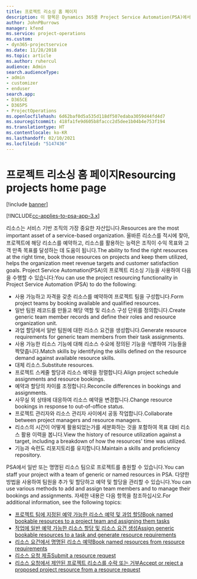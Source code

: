 ```yaml
---
title: 프로젝트 리소싱 홈 페이지
description: 이 항목은 Dynamics 365용 Project Service Automation(PSA)에서 리소스 관리 능력에 대한 정보를 제공합니다.
author: JohnPBurrows
manager: kfend
ms.service: project-operations
ms.custom:
- dyn365-projectservice
ms.date: 11/28/2018
ms.topic: article
ms.author: ruhercul
audience: Admin
search.audienceType:
- admin
- customizer
- enduser
search.app:
- D365CE
- D365PS
- ProjectOperations
ms.openlocfilehash: 6d62baf0d5a535d118df507edaba3059d44fd4d7
ms.sourcegitcommit: 418fa1fe9d605b8faccc2d5dee1b04b4e753f194
ms.translationtype: HT
ms.contentlocale: ko-KR
ms.lasthandoff: 02/10/2021
ms.locfileid: "5147436"
---
```

# <a name="resourcing-projects-home-page"></a><span data-ttu-id="ce661-103">프로젝트 리소싱 홈 페이지</span><span class="sxs-lookup"><span data-stu-id="ce661-103">Resourcing projects home page</span></span>

[!include [banner](../includes/psa-now-project-operations.md)]

[!INCLUDE[cc-applies-to-psa-app-3.x](../includes/cc-applies-to-psa-app-3x.md)]

<span data-ttu-id="ce661-104">리소스는 서비스 기반 조직의 가장 중요한 자산입니다.</span><span class="sxs-lookup"><span data-stu-id="ce661-104">Resources are the most important asset of a service-based organization.</span></span> <span data-ttu-id="ce661-105">올바른 리소스를 적시에 찾아, 프로젝트에 해당 리소스를 예약하고, 리소스를 활용하는 능력은 조직이 수익 목표와 고객 만족 목표를 달성하는 데 도움이 됩니다.</span><span class="sxs-lookup"><span data-stu-id="ce661-105">The ability to find the right resources at the right time, book those resources on projects and keep them utilized, helps the organization meet revenue targets and customer satisfaction goals.</span></span> <span data-ttu-id="ce661-106">Project Service Automation(PSA)의 프로젝트 리소싱 기능을 사용하여 다음을 수행할 수 있습니다:</span><span class="sxs-lookup"><span data-stu-id="ce661-106">You can use the project resourcing functionality in Project Service Automation (PSA) to do the following:</span></span>

- <span data-ttu-id="ce661-107">사용 가능하고 자격을 갖춘 리소스를 예약하여 프로젝트 팀을 구성합니다.</span><span class="sxs-lookup"><span data-stu-id="ce661-107">Form project teams by booking available and qualified resources.</span></span>
- <span data-ttu-id="ce661-108">일반 팀원 레코드를 만들고 해당 역할 및 리소스 구성 단위를 정의합니다.</span><span class="sxs-lookup"><span data-stu-id="ce661-108">Create generic team member records and define their roles and resource organization unit.</span></span>
- <span data-ttu-id="ce661-109">과업 할당에서 일반 팀원에 대한 리소스 요건을 생성합니다.</span><span class="sxs-lookup"><span data-stu-id="ce661-109">Generate resource requirements for generic team members from their task assignments.</span></span>
- <span data-ttu-id="ce661-110">사용 가능한 리소스 기능에 대해 리소스 수요에 정의된 기능을 식별하여 기능들을 짝맞춥니다.</span><span class="sxs-lookup"><span data-stu-id="ce661-110">Match skills by identifying the skills defined on the resource demand against available resource skills.</span></span>
- <span data-ttu-id="ce661-111">대체 리소스.</span><span class="sxs-lookup"><span data-stu-id="ce661-111">Substitute resources.</span></span>
- <span data-ttu-id="ce661-112">프로젝트 스케줄 할당과 리소스 예약을 정렬합니다.</span><span class="sxs-lookup"><span data-stu-id="ce661-112">Align project schedule assignments and resource bookings.</span></span>
- <span data-ttu-id="ce661-113">예약과 할당의 차이를 조정합니다.</span><span class="sxs-lookup"><span data-stu-id="ce661-113">Reconcile differences in bookings and assignments.</span></span>
- <span data-ttu-id="ce661-114">사무실 외 상태에 대응하여 리소스 예약을 변경합니다.</span><span class="sxs-lookup"><span data-stu-id="ce661-114">Change resource bookings in response to out-of-office status.</span></span>
- <span data-ttu-id="ce661-115">프로젝트 관리자와 리소스 관리자 사이에서 공동 작업합니다.</span><span class="sxs-lookup"><span data-stu-id="ce661-115">Collaborate between project managers and resource managers.</span></span>
- <span data-ttu-id="ce661-116">리소스의 시간이 어떻게 활용되었는가를 세분화하는 것을 포함하여 목표 대비 리소스 활용 이력을 봅니다.</span><span class="sxs-lookup"><span data-stu-id="ce661-116">View the history of resource utilization against a target, including a breakdown of how the resources' time was utilized.</span></span>
- <span data-ttu-id="ce661-117">기능과 숙련도 리포지토리를 유지합니다.</span><span class="sxs-lookup"><span data-stu-id="ce661-117">Maintain a skills and proficiency repository.</span></span>


<span data-ttu-id="ce661-118">PSA에서 일반 또는 명명된 리소스 팀으로 프로젝트를 충원할 수 있습니다.</span><span class="sxs-lookup"><span data-stu-id="ce661-118">You can staff your project with a team of generic or named resources in PSA.</span></span> <span data-ttu-id="ce661-119">다양한 방법을 사용하여 팀원을 추가 및 할당하고 예약 및 할당을 관리할 수 있습니다.</span><span class="sxs-lookup"><span data-stu-id="ce661-119">You can use various methods to add and assign team members and to manage their bookings and assignments.</span></span> <span data-ttu-id="ce661-120">자세한 내용은 다음 항목을 참조하십시오.</span><span class="sxs-lookup"><span data-stu-id="ce661-120">For additional information, see the following topics:</span></span>

- [<span data-ttu-id="ce661-121">프로젝트 팀에 지정된 예약 가능한 리소스 예약 및 과업 할당</span><span class="sxs-lookup"><span data-stu-id="ce661-121">Book named bookable resources to a project team and assigning them tasks</span></span>](assign-named-bookable-resource.md)
- [<span data-ttu-id="ce661-122">작업에 일반 예약 가능한 리소스 할당 및 리소스 요건 생성</span><span class="sxs-lookup"><span data-stu-id="ce661-122">Assign generic bookable resources to a task and generate resource requirements</span></span>](assign-generic-bookable-resource.md)
- [<span data-ttu-id="ce661-123">리소스 요건에서 명명된 리소스 예약</span><span class="sxs-lookup"><span data-stu-id="ce661-123">Book named resources from resource requirements</span></span>](book-named-resource.md)
- [<span data-ttu-id="ce661-124">리소스 요청 제출</span><span class="sxs-lookup"><span data-stu-id="ce661-124">Submit a resource request</span></span>](submit-resource-request.md)
- [<span data-ttu-id="ce661-125">리소스 요청에서 제안된 프로젝트 리소스를 수락 또는 거부</span><span class="sxs-lookup"><span data-stu-id="ce661-125">Accept or reject a proposed project resource from a resource request</span></span>](accept-reject-proposed-resource.md)
